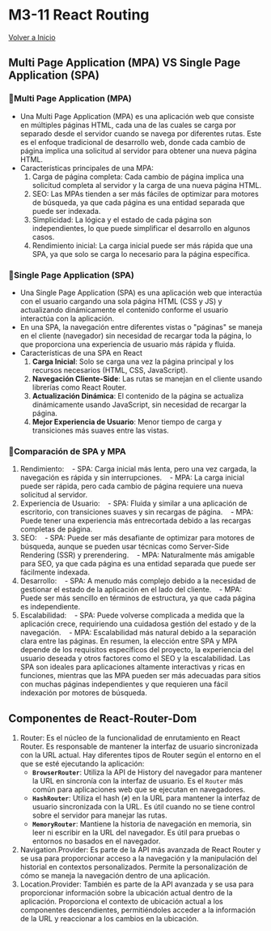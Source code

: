 # M3-11 React Routing

[Volver a Inicio](../README.md)

## Multi Page Application (MPA) VS Single Page Application (SPA)

### 🎯Multi Page Application (MPA)

- Una Multi Page Application (MPA) es una aplicación web que consiste en múltiples páginas HTML, cada una de las cuales se carga por separado desde el servidor cuando se navega por diferentes rutas. Este es el enfoque tradicional de desarrollo web, donde cada cambio de página implica una solicitud al servidor para obtener una nueva página HTML.
- Características principales de una MPA:
  1.  Carga de página completa: Cada cambio de página implica una solicitud completa al servidor y la carga de una nueva página HTML.
  2.  SEO: Las MPAs tienden a ser más fáciles de optimizar para motores de búsqueda, ya que cada página es una entidad separada que puede ser indexada.
  3.  Simplicidad: La lógica y el estado de cada página son independientes, lo que puede simplificar el desarrollo en algunos casos.
  4.  Rendimiento inicial: La carga inicial puede ser más rápida que una SPA, ya que solo se carga lo necesario para la página específica.

### 🎯Single Page Application (SPA)

- Una Single Page Application (SPA) es una aplicación web que interactúa con el usuario cargando una sola página HTML (CSS y JS) y actualizando dinámicamente el contenido conforme el usuario interactúa con la aplicación.
- En una SPA, la navegación entre diferentes vistas o "páginas" se maneja en el cliente (navegador) sin necesidad de recargar toda la página, lo que proporciona una experiencia de usuario más rápida y fluida.
- Características de una SPA en React
  1.  **Carga Inicial**: Solo se carga una vez la página principal y los recursos necesarios (HTML, CSS, JavaScript).
  2.  **Navegación Cliente-Side**: Las rutas se manejan en el cliente usando librerías como React Router.
  3.  **Actualización Dinámica**: El contenido de la página se actualiza dinámicamente usando JavaScript, sin necesidad de recargar la página.
  4.  **Mejor Experiencia de Usuario**: Menor tiempo de carga y transiciones más suaves entre las vistas.

### 🎯Comparación de SPA y MPA

1. Rendimiento:
      - SPA: Carga inicial más lenta, pero una vez cargada, la navegación es rápida y sin interrupciones.
      - MPA: La carga inicial puede ser rápida, pero cada cambio de página requiere una nueva solicitud al servidor.
2. Experiencia de Usuario:
      - SPA: Fluida y similar a una aplicación de escritorio, con transiciones suaves y sin recargas de página.
      - MPA: Puede tener una experiencia más entrecortada debido a las recargas completas de página.
3. SEO:
      - SPA: Puede ser más desafiante de optimizar para motores de búsqueda, aunque se pueden usar técnicas como Server-Side Rendering (SSR) y prerendering.
      - MPA: Naturalmente más amigable para SEO, ya que cada página es una entidad separada que puede ser fácilmente indexada.
4. Desarrollo:
      - SPA: A menudo más complejo debido a la necesidad de gestionar el estado de la aplicación en el lado del cliente.
      - MPA: Puede ser más sencillo en términos de estructura, ya que cada página es independiente.
5. Escalabilidad:
      - SPA: Puede volverse complicada a medida que la aplicación crece, requiriendo una cuidadosa gestión del estado y de la navegación.
      - MPA: Escalabilidad más natural debido a la separación clara entre las páginas.
   En resumen, la elección entre SPA y MPA depende de los requisitos específicos del proyecto, la experiencia del usuario deseada y otros factores como el SEO y la escalabilidad. Las SPA son ideales para aplicaciones altamente interactivas y ricas en funciones, mientras que las MPA pueden ser más adecuadas para sitios con muchas páginas independientes y que requieren una fácil indexación por motores de búsqueda.

## Componentes de React-Router-Dom

1. Router: Es el núcleo de la funcionalidad de enrutamiento en React Router. Es responsable de mantener la interfaz de usuario sincronizada con la URL actual. Hay diferentes tipos de Router según el entorno en el que se esté ejecutando la aplicación:
   - **`BrowserRouter`**: Utiliza la API de History del navegador para mantener la URL en sincronía con la interfaz de usuario. Es el `Router` más común para aplicaciones web que se ejecutan en navegadores.
   - **`HashRouter`**: Utiliza el hash (`#`) en la URL para mantener la interfaz de usuario sincronizada con la URL. Es útil cuando no se tiene control sobre el servidor para manejar las rutas.
   - **`MemoryRouter`**: Mantiene la historia de navegación en memoria, sin leer ni escribir en la URL del navegador. Es útil para pruebas o entornos no basados en el navegador.
2. Navigation.Provider: Es parte de la API más avanzada de React Router y se usa para proporcionar acceso a la navegación y la manipulación del historial en contextos personalizados. Permite la personalización de cómo se maneja la navegación dentro de una aplicación.
3. Location.Provider: También es parte de la API avanzada y se usa para proporcionar información sobre la ubicación actual dentro de la aplicación. Proporciona el contexto de ubicación actual a los componentes descendientes, permitiéndoles acceder a la información de la URL y reaccionar a los cambios en la ubicación.
